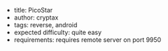 - title: PicoStar
- author: cryptax
- tags: reverse, android
- expected difficulty: quite easy
- requirements: requires remote server on port 9950
